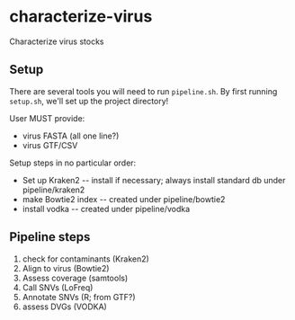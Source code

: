 # characterize-virus
Characterize virus stocks

## Setup

There are several tools you will need to run `pipeline.sh`. By first running `setup.sh`, we'll set up the project directory!

User MUST provide:
- virus FASTA (all one line?)
- virus GTF/CSV

Setup steps in no particular order:
- Set up Kraken2 -- install if necessary; always install standard db under pipeline/kraken2
- make Bowtie2 index -- created under pipeline/bowtie2
- install vodka -- created under pipeline/vodka

## Pipeline steps

1. check for contaminants (Kraken2)
2. Align to virus (Bowtie2)
3. Assess coverage (samtools)
4. Call SNVs (LoFreq)
5. Annotate SNVs (R; from GTF?)
6. assess DVGs (VODKA)